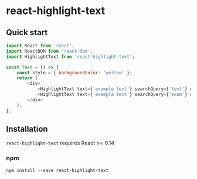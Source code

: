 # react-highlight-text

## Quick start

```js
import React from 'react';
import ReactDOM from 'react-dom';
import HighlightText from 'react-highlight-text';

const Text = () => {
    const style = { backgroundColor: 'yellow' };
    return (
        <div>
            <HighlightText text={'example text'} searchQuery={'text'} style={style} />
            <HighlightText text={'example text'} searchQuery={'exam'} style={style} />
        </div>
    );
};
```

## Installation

`react-highlight-text` requires React >= 0.14

### npm

```
npm install --save react-highlight-text
```